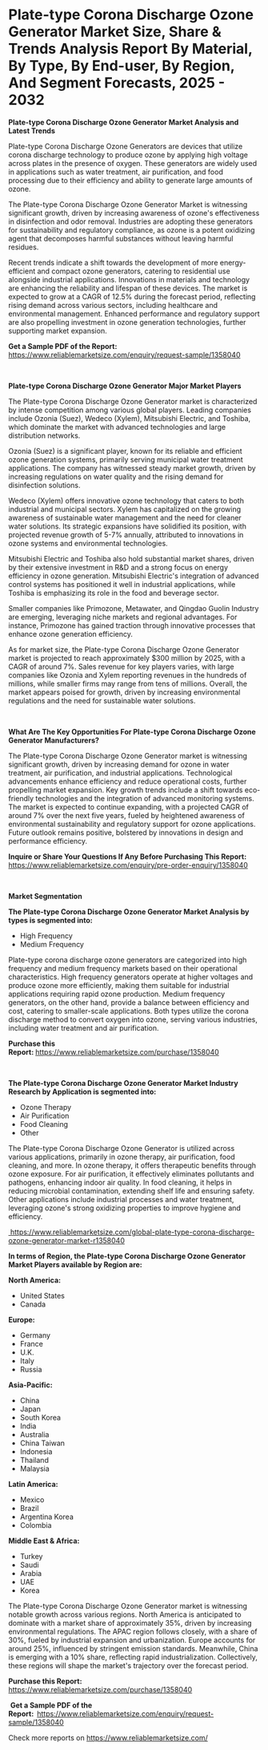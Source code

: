 <p><h1>Plate-type Corona Discharge Ozone Generator Market Size, Share & Trends Analysis Report By Material, By Type, By End-user, By Region, And Segment Forecasts, 2025 - 2032</h1></p><p><strong>Plate-type Corona Discharge Ozone Generator Market Analysis and Latest Trends</strong></p>
<p><p>Plate-type Corona Discharge Ozone Generators are devices that utilize corona discharge technology to produce ozone by applying high voltage across plates in the presence of oxygen. These generators are widely used in applications such as water treatment, air purification, and food processing due to their efficiency and ability to generate large amounts of ozone. </p><p>The Plate-type Corona Discharge Ozone Generator Market is witnessing significant growth, driven by increasing awareness of ozone's effectiveness in disinfection and odor removal. Industries are adopting these generators for sustainability and regulatory compliance, as ozone is a potent oxidizing agent that decomposes harmful substances without leaving harmful residues. </p><p>Recent trends indicate a shift towards the development of more energy-efficient and compact ozone generators, catering to residential use alongside industrial applications. Innovations in materials and technology are enhancing the reliability and lifespan of these devices. The market is expected to grow at a CAGR of 12.5% during the forecast period, reflecting rising demand across various sectors, including healthcare and environmental management. Enhanced performance and regulatory support are also propelling investment in ozone generation technologies, further supporting market expansion.</p></p>
<p><strong>Get a Sample PDF of the Report:&nbsp;</strong> <a href="https://www.reliablemarketsize.com/enquiry/request-sample/1358040?utm_campaign=3092&utm_medium=2&utm_source=Github&utm_content=ia&utm_term=11042025&utm_id=plate-type-corona-discharge-ozone-generator">https://www.reliablemarketsize.com/enquiry/request-sample/1358040</a></p>
<p>&nbsp;</p>
<p><strong>Plate-type Corona Discharge Ozone Generator Major Market Players</strong></p>
<p><p>The Plate-type Corona Discharge Ozone Generator market is characterized by intense competition among various global players. Leading companies include Ozonia (Suez), Wedeco (Xylem), Mitsubishi Electric, and Toshiba, which dominate the market with advanced technologies and large distribution networks.</p><p>Ozonia (Suez) is a significant player, known for its reliable and efficient ozone generation systems, primarily serving municipal water treatment applications. The company has witnessed steady market growth, driven by increasing regulations on water quality and the rising demand for disinfection solutions.</p><p>Wedeco (Xylem) offers innovative ozone technology that caters to both industrial and municipal sectors. Xylem has capitalized on the growing awareness of sustainable water management and the need for cleaner water solutions. Its strategic expansions have solidified its position, with projected revenue growth of 5-7% annually, attributed to innovations in ozone systems and environmental technologies.</p><p>Mitsubishi Electric and Toshiba also hold substantial market shares, driven by their extensive investment in R&D and a strong focus on energy efficiency in ozone generation. Mitsubishi Electric's integration of advanced control systems has positioned it well in industrial applications, while Toshiba is emphasizing its role in the food and beverage sector.</p><p>Smaller companies like Primozone, Metawater, and Qingdao Guolin Industry are emerging, leveraging niche markets and regional advantages. For instance, Primozone has gained traction through innovative processes that enhance ozone generation efficiency.</p><p>As for market size, the Plate-type Corona Discharge Ozone Generator market is projected to reach approximately $300 million by 2025, with a CAGR of around 7%. Sales revenue for key players varies, with large companies like Ozonia and Xylem reporting revenues in the hundreds of millions, while smaller firms may range from tens of millions. Overall, the market appears poised for growth, driven by increasing environmental regulations and the need for sustainable water solutions.</p></p>
<p>&nbsp;</p>
<p><strong>What Are The Key Opportunities For Plate-type Corona Discharge Ozone Generator Manufacturers?</strong></p>
<p><p>The Plate-type Corona Discharge Ozone Generator market is witnessing significant growth, driven by increasing demand for ozone in water treatment, air purification, and industrial applications. Technological advancements enhance efficiency and reduce operational costs, further propelling market expansion. Key growth trends include a shift towards eco-friendly technologies and the integration of advanced monitoring systems. The market is expected to continue expanding, with a projected CAGR of around 7% over the next five years, fueled by heightened awareness of environmental sustainability and regulatory support for ozone applications. Future outlook remains positive, bolstered by innovations in design and performance efficiency.</p></p>
<p><strong>Inquire or Share Your Questions If Any Before Purchasing This Report:</strong> <a href="https://www.reliablemarketsize.com/enquiry/pre-order-enquiry/1358040?utm_campaign=3092&utm_medium=2&utm_source=Github&utm_content=ia&utm_term=11042025&utm_id=plate-type-corona-discharge-ozone-generator">https://www.reliablemarketsize.com/enquiry/pre-order-enquiry/1358040</a></p>
<p>&nbsp;</p>
<p><strong>Market Segmentation</strong></p>
<p><strong>The Plate-type Corona Discharge Ozone Generator Market Analysis by types is segmented into:</strong></p>
<p><ul><li>High Frequency</li><li>Medium Frequency</li></ul></p>
<p><p>Plate-type corona discharge ozone generators are categorized into high frequency and medium frequency markets based on their operational characteristics. High frequency generators operate at higher voltages and produce ozone more efficiently, making them suitable for industrial applications requiring rapid ozone production. Medium frequency generators, on the other hand, provide a balance between efficiency and cost, catering to smaller-scale applications. Both types utilize the corona discharge method to convert oxygen into ozone, serving various industries, including water treatment and air purification.</p></p>
<p><strong>Purchase this Report:&nbsp;</strong><a href="https://www.reliablemarketsize.com/purchase/1358040?utm_campaign=3092&utm_medium=2&utm_source=Github&utm_content=ia&utm_term=11042025&utm_id=plate-type-corona-discharge-ozone-generator">https://www.reliablemarketsize.com/purchase/1358040</a></p>
<p>&nbsp;</p>
<p><strong>The Plate-type Corona Discharge Ozone Generator Market Industry Research by Application is segmented into:</strong></p>
<p><ul><li>Ozone Therapy</li><li>Air Purification</li><li>Food Cleaning</li><li>Other</li></ul></p>
<p><p>The Plate-type Corona Discharge Ozone Generator is utilized across various applications, primarily in ozone therapy, air purification, food cleaning, and more. In ozone therapy, it offers therapeutic benefits through ozone exposure. For air purification, it effectively eliminates pollutants and pathogens, enhancing indoor air quality. In food cleaning, it helps in reducing microbial contamination, extending shelf life and ensuring safety. Other applications include industrial processes and water treatment, leveraging ozone's strong oxidizing properties to improve hygiene and efficiency.</p></p>
<p><a href="https://www.reliablemarketsize.com/global-plate-type-corona-discharge-ozone-generator-market-r1358040?utm_campaign=3092&utm_medium=2&utm_source=Github&utm_content=ia&utm_term=11042025&utm_id=plate-type-corona-discharge-ozone-generator">&nbsp;https://www.reliablemarketsize.com/global-plate-type-corona-discharge-ozone-generator-market-r1358040</a></p>
<p><strong>In terms of Region, the Plate-type Corona Discharge Ozone Generator Market Players available by Region are:</strong></p>
<p>
    <p> <strong> North America: </strong>
        <ul>
            <li>United States</li>
            <li>Canada</li>
        </ul>
        </p> 
    <p> <strong> Europe: </strong>
        <ul>
            <li>Germany</li>
            <li>France</li>
            <li>U.K.</li>
            <li>Italy</li>
            <li>Russia</li>
        </ul>
        </p> 
    <p> <strong> Asia-Pacific: </strong>
        <ul>
            <li>China</li>
            <li>Japan</li>
            <li>South Korea</li>
            <li>India</li>
            <li>Australia</li>
            <li>China Taiwan</li>
            <li>Indonesia</li>
            <li>Thailand</li>
            <li>Malaysia</li>
        </ul>
        </p> 
    <p> <strong> Latin America: </strong>
        <ul>
            <li>Mexico</li>
            <li>Brazil</li>
            <li>Argentina Korea</li>
            <li>Colombia</li>
        </ul>
        </p> 
    <p> <strong> Middle East & Africa: </strong>
        <ul>
            <li>Turkey</li>
            <li>Saudi</li>
            <li>Arabia</li>
            <li>UAE</li>
            <li>Korea</li>
        </ul>
    </p>
    </p>
<p><p>The Plate-type Corona Discharge Ozone Generator market is witnessing notable growth across various regions. North America is anticipated to dominate with a market share of approximately 35%, driven by increasing environmental regulations. The APAC region follows closely, with a share of 30%, fueled by industrial expansion and urbanization. Europe accounts for around 25%, influenced by stringent emission standards. Meanwhile, China is emerging with a 10% share, reflecting rapid industrialization. Collectively, these regions will shape the market's trajectory over the forecast period.</p></p>
<p><strong>Purchase this Report: </strong><a href="https://www.reliablemarketsize.com/purchase/1358040?utm_campaign=3092&utm_medium=2&utm_source=Github&utm_content=ia&utm_term=11042025&utm_id=plate-type-corona-discharge-ozone-generator">https://www.reliablemarketsize.com/purchase/1358040</a></p>
<p>&nbsp;<strong>Get a Sample PDF of the Report:&nbsp;&nbsp;</strong><a href="https://www.reliablemarketsize.com/enquiry/request-sample/1358040?utm_campaign=3092&utm_medium=2&utm_source=Github&utm_content=ia&utm_term=11042025&utm_id=plate-type-corona-discharge-ozone-generator">https://www.reliablemarketsize.com/enquiry/request-sample/1358040</a></p>
<p><strong></strong></p>
<p>Check more reports on <a href="https://www.reliablemarketsize.com/?utm_campaign=3092&utm_medium=2&utm_source=Github&utm_content=ia&utm_term=11042025&utm_id=plate-type-corona-discharge-ozone-generator">https://www.reliablemarketsize.com/</a></p>